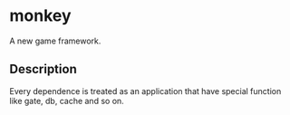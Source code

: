 # monkey
A new game framework.

## Description
Every dependence is treated as an application that have special function like gate, db, cache and so on.
